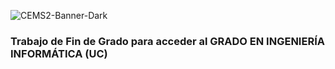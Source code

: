 ![CEMS2-Banner-Dark](https://user-images.githubusercontent.com/82649677/235186022-dcf0a18c-e9da-4001-a897-cf4a391ce441.png)

### Trabajo de Fin de Grado para acceder al GRADO EN INGENIERÍA INFORMÁTICA (UC)
